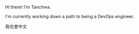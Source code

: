 Hi there! I'm Tanchwa.

I'm currently working down a path to being a DevOps engineer.

我也會中文

<!---
Tanchwa/Tanchwa is a ✨ special ✨ repository because its `README.md` (this file) appears on your GitHub profile.
You can click the Preview link to take a look at your changes.
--->
